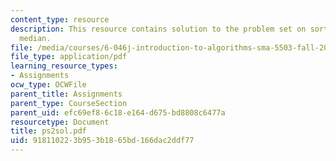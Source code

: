 ```yaml
---
content_type: resource
description: This resource contains solution to the problem set on sorting and weighted
  median.
file: /media/courses/6-046j-introduction-to-algorithms-sma-5503-fall-2005/918110223b953b1865bd166dac2ddf77_ps2sol.pdf
file_type: application/pdf
learning_resource_types:
- Assignments
ocw_type: OCWFile
parent_title: Assignments
parent_type: CourseSection
parent_uid: efc69ef8-6c18-e164-d675-bd8808c6477a
resourcetype: Document
title: ps2sol.pdf
uid: 91811022-3b95-3b18-65bd-166dac2ddf77
---
```

